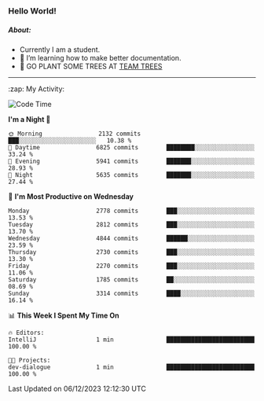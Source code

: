 ### Hello World!

##### About:
- Currently I am a student.
- 🌱 I’m learning how to make better documentation.
- 🌱 GO PLANT SOME TREES AT [TEAM TREES](https://teamtrees.org/)

---
  <summary>:zap: My Activity:</summary>
  
<!--START_SECTION:waka-->
![Code Time](http://img.shields.io/badge/Code%20Time-1%2C267%20hrs%2047%20mins-blue)

**I'm a Night 🦉** 

```text
🌞 Morning                2132 commits        ███░░░░░░░░░░░░░░░░░░░░░░   10.38 % 
🌆 Daytime                6825 commits        ████████░░░░░░░░░░░░░░░░░   33.24 % 
🌃 Evening                5941 commits        ███████░░░░░░░░░░░░░░░░░░   28.93 % 
🌙 Night                  5635 commits        ███████░░░░░░░░░░░░░░░░░░   27.44 % 
```
📅 **I'm Most Productive on Wednesday** 

```text
Monday                   2778 commits        ███░░░░░░░░░░░░░░░░░░░░░░   13.53 % 
Tuesday                  2812 commits        ███░░░░░░░░░░░░░░░░░░░░░░   13.70 % 
Wednesday                4844 commits        ██████░░░░░░░░░░░░░░░░░░░   23.59 % 
Thursday                 2730 commits        ███░░░░░░░░░░░░░░░░░░░░░░   13.30 % 
Friday                   2270 commits        ███░░░░░░░░░░░░░░░░░░░░░░   11.06 % 
Saturday                 1785 commits        ██░░░░░░░░░░░░░░░░░░░░░░░   08.69 % 
Sunday                   3314 commits        ████░░░░░░░░░░░░░░░░░░░░░   16.14 % 
```


📊 **This Week I Spent My Time On** 

```text
🔥 Editors: 
IntelliJ                 1 min               █████████████████████████   100.00 % 

🐱‍💻 Projects: 
dev-dialogue             1 min               █████████████████████████   100.00 % 
```


 Last Updated on 06/12/2023 12:12:30 UTC
<!--END_SECTION:waka-->
